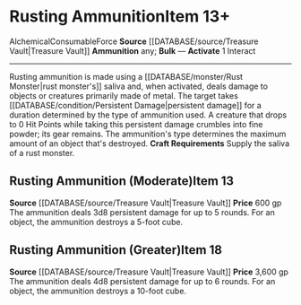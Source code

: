﻿---
actions: '[one-action]'
id: '1901'
item_category: Alchemical Items
item_subcategory: Alchemical Ammunition
level: '13'
name: Rusting Ammunition
price: 600 gp
rarity: Common
source: '[[DATABASE/source/Treasure Vault|Treasure Vault]]'
subcategory: alchemical/ammunition
trait:
- '[[DATABASE/trait/Alchemical|Alchemical]]'
- '[[DATABASE/trait/Consumable|Consumable]]'
- '[[DATABASE/trait/Force|Force]]'
type: Item

---
# Rusting Ammunition<span class="item-type">Item 13+</span>

<span class="item-trait">Alchemical</span><span class="item-trait">Consumable</span><span class="item-trait">Force</span>
**Source** [[DATABASE/source/Treasure Vault|Treasure Vault]] 
**Ammunition** any; **Bulk** —
**Activate** <span class="action-icon">1</span> Interact

---
Rusting ammunition is made using a [[DATABASE/monster/Rust Monster|rust monster's]] saliva and, when activated, deals damage to objects or creatures primarily made of metal. The target takes [[DATABASE/condition/Persistent Damage|persistent damage]] for a duration determined by the type of ammunition used. A creature that drops to 0 Hit Points while taking this persistent damage crumbles into fine powder; its gear remains. The ammunition's type determines the maximum amount of an object that's destroyed.
**Craft Requirements** Supply the saliva of a rust monster.

## Rusting Ammunition (Moderate)<span class="item-type">Item 13</span>

**Source** [[DATABASE/source/Treasure Vault|Treasure Vault]] 
**Price** 600 gp
The ammunition deals 3d8 persistent damage for up to 5 rounds. For an object, the ammunition destroys a 5-foot cube.

## Rusting Ammunition (Greater)<span class="item-type">Item 18</span>

**Source** [[DATABASE/source/Treasure Vault|Treasure Vault]] 
**Price** 3,600 gp
The ammunition deals 4d8 persistent damage for up to 6 rounds. For an object, the ammunition destroys a 10-foot cube.